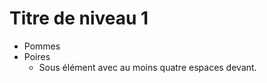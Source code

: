 Titre de niveau 1
=====================

* Pommes
* Poires
     * Sous élément avec au moins quatre espaces devant.
